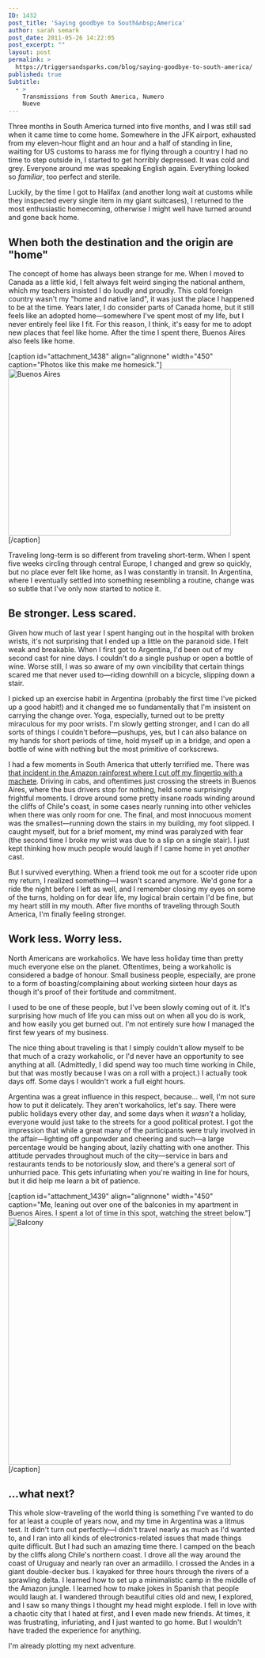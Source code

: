 ```yaml
---
ID: 1432
post_title: 'Saying goodbye to South&nbsp;America'
author: sarah semark
post_date: 2011-05-26 14:22:05
post_excerpt: ""
layout: post
permalink: >
  https://triggersandsparks.com/blog/saying-goodbye-to-south-america/
published: true
Subtitle:
  - >
    Transmissions from South America, Numero
    Nueve
---
```

Three months in South America turned into five months, and I was still sad when it came time to come home. Somewhere in the JFK airport, exhausted from my eleven-hour flight and an hour and a half of standing in line, waiting for US customs to harass me for flying through a country I had no time to step outside in, I started to get horribly depressed. It was cold and grey. Everyone around me was speaking English again. Everything looked so <em>familiar</em>, too perfect and sterile.

Luckily, by the time I got to Halifax (and another long wait at customs while they inspected every single item in my giant suitcases), I returned to the most enthusiastic homecoming, otherwise I might well have turned around and gone back home.
<h2>When both the destination and the origin are "home"</h2>
The concept of home has always been strange for me. When I moved to Canada as a little kid, I felt always felt weird singing the national anthem, which my teachers insisted I do loudly and proudly. This cold foreign country wasn't my "home and native land", it was just the place I happened to be at the time. Years later, I do consider parts of Canada home, but it still feels like an adopted home—somewhere I've spent most of my life, but I never entirely feel like I fit. For this reason, I think, it's easy for me to adopt new places that feel like home. After the time I spent there, Buenos Aires also feels like home.

[caption id="attachment_1438" align="alignnone" width="450" caption="Photos like this make me homesick."]<a href="http://triggersandsparks.com/wp-content/uploads/2011/05/5276840453_ab9745ab2c_b.jpg"><img class="size-medium wp-image-1438 " title="IMG_0080" src="http://triggersandsparks.com/wp-content/uploads/2011/05/5276840453_ab9745ab2c_b-500x374.jpg" alt="Buenos Aires" width="450" height="337" /></a>[/caption]

Traveling long-term is so different from traveling short-term. When I spent five weeks circling through central Europe, I changed and grew so quickly, but no place ever felt like home, as I was constantly in transit. In Argentina, where I eventually settled into something resembling a routine, change was so subtle that I've only now started to notice it.
<h2>Be stronger. Less scared.</h2>
Given how much of last year I spent hanging out in the hospital with broken wrists, it's not surprising that I ended up a little on the paranoid side. I felt weak and breakable. When I first got to Argentina, I'd been out of my second cast for nine days. I couldn't do a single pushup or open a bottle of wine. Worse still, I was so aware of my own vincibility that certain things scared me that never used to—riding downhill on a bicycle, slipping down a stair.

I picked up an exercise habit in Argentina (probably the first time I've picked up a good habit!) and it changed me so fundamentally that I'm insistent on carrying the change over. Yoga, especially, turned out to be pretty miraculous for my poor wrists. I'm slowly getting stronger, and I can do all sorts of things I couldn't before—pushups, yes, but I can also balance on my hands for short periods of time, hold myself up in a bridge, and open a bottle of wine with nothing but the most primitive of corkscrews.

I had a few moments in South America that utterly terrified me. There was <a title="In the jungles of the Amazon" href="http://triggersandsparks.com/blog/transmissions-from-south-america-numero-dos-in-the-jungles-of-the-amazon/">that incident in the Amazon rainforest where I cut off my fingertip with a machete</a>. Driving in cabs, and oftentimes just crossing the streets in Buenos Aires, where the bus drivers stop for nothing, held some surprisingly frightful moments. I drove around some pretty insane roads winding around the cliffs of Chile's coast, in some cases nearly running into other vehicles when there was only room for one. The final, and most innocuous moment was the smallest—running down the stairs in my building, my foot slipped. I caught myself, but for a brief moment, my mind was paralyzed with fear (the second time I broke my wrist was due to a slip on a single stair). I just kept thinking how much people would laugh if I came home in yet <em>another </em>cast.

But I survived everything. When a friend took me out for a scooter ride upon my return, I realized something—I wasn't scared anymore. We'd gone for a ride the night before I left as well, and I remember closing my eyes on some of the turns, holding on for dear life, my logical brain certain I'd be fine, but my heart still in my mouth. After five months of traveling through South America, I'm finally feeling stronger.
<h2>Work less. Worry less.</h2>
North Americans are workaholics. We have less holiday time than pretty much everyone else on the planet. Oftentimes, being a workaholic is considered a badge of honour. Small business people, especially, are prone to a form of boasting/complaining about working sixteen hour days as though it's proof of their fortitude and commitment.

I used to be one of these people, but I've been slowly coming out of it. It's surprising how much of life you can miss out on when all you do is work, and how easily you get burned out. I'm not entirely sure how I managed the first few years of my business.

The nice thing about traveling is that I simply couldn't allow myself to be that much of a crazy workaholic, or I'd never have an opportunity to see anything at all. (Admittedly, I did spend way too much time working in Chile, but that was mostly because I was on a roll with a project.) I actually took days off. Some days I wouldn't work a full eight hours.

Argentina was a great influence in this respect, because... well, I'm not sure how to put it delicately. They aren't workaholics, let's say. There were public holidays every other day, and some days when it <em>wasn't</em> a holiday, everyone would just take to the streets for a good political protest. I got the impression that while a great many of the participants were truly involved in the affair—lighting off gunpowder and cheering and such—a large percentage would be hanging about, lazily chatting with one another. This attitude pervades throughout much of the city—service in bars and restaurants tends to be notoriously slow, and there's a general sort of unhurried pace. This gets infuriating when you're waiting in line for hours, but it did help me learn a bit of patience.

[caption id="attachment_1439" align="alignnone" width="450" caption="Me, leaning out over one of the balconies in my apartment in Buenos Aires. I spent a lot of time in this spot, watching the street below."]<a href="http://triggersandsparks.com/wp-content/uploads/2011/05/5347018228_d906045381_b.jpg"><img class="size-medium wp-image-1439 " title="IMG_0192" src="http://triggersandsparks.com/wp-content/uploads/2011/05/5347018228_d906045381_b-500x557.jpg" alt="Balcony" width="450" height="501" /></a>[/caption]
<h2>...what next?</h2>
This whole slow-traveling of the world thing is something I've wanted to do for at least a couple of years now, and my time in Argentina was a litmus test. It didn't turn out perfectly—I didn't travel nearly as much as I'd wanted to, and I ran into all kinds of electronics-related issues that made things quite difficult. But I had such an amazing time there. I camped on the beach by the cliffs along Chile's northern coast. I drove all the way around the coast of Uruguay and nearly ran over an armadillo. I crossed the Andes in a giant double-decker bus. I kayaked for three hours through the rivers of a sprawling delta. I learned how to set up a minimalistic camp in the middle of the Amazon jungle. I learned how to make jokes in Spanish that people would laugh at. I wandered through beautiful cities old and new, I explored, and I saw so many things I thought my head might explode. I fell in love with a chaotic city that I hated at first, and I even made new friends. At times, it was frustrating, infuriating, and I just wanted to go home. But I wouldn't have traded the experience for anything.

I'm already plotting my next adventure.